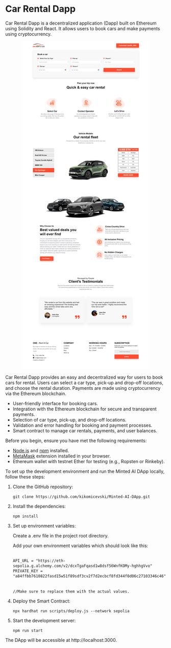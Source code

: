 # Car Rental Dapp

Car Rental Dapp is a decentralized application (Dapp) built on Ethereum using Solidity and React. It allows users to book cars and make payments using cryptocurrency.

<div style="text-align:center;">
  <img src="/src/images/Car-Rental-Dapp.png" alt="site">
</div>

Car Rental Dapp provides an easy and decentralized way for users to book cars for rental. Users can select a car type, pick-up and drop-off locations, and choose the rental duration. Payments are made using cryptocurrency via the Ethereum blockchain.


- User-friendly interface for booking cars.
- Integration with the Ethereum blockchain for secure and transparent payments.
- Selection of car type, pick-up, and drop-off locations.
- Validation and error handling for booking and payment processes.
- Smart contract to manage car rentals, payments, and user balances.


Before you begin, ensure you have met the following requirements:

- [Node.js](https://nodejs.org/) and [npm](https://www.npmjs.com/) installed.
- [MetaMask](https://metamask.io/) extension installed in your browser.
- Ethereum wallet with testnet Ether for testing (e.g., Ropsten or Rinkeby).

To set up the development environment and run the Minted AI DApp locally, follow these steps:

1. Clone the GitHub repository:

   ```shell
   git clone https://github.com/kikomicevski/Minted-AI-DApp.git

2. Install the dependencies:

    ```shell
    npm install

3. Set up environment variables:

    Create a .env file in the project root directory.

    Add your own environment variables which should look like this:
    ```
    
    API_URL = "https://eth-sepolia.g.alchemy.com/v2/dcxTgaFqasd1w8dsf56WnfKOMy-hghhgVvo"
    PRIVATE_KEY = "a84ffbb7610822fasd15w51f89sdf3cv2f7d2ecbcf8fd344f0d06c27103346c46"


    //Make sure to replace them with the actual values.
4. Deploy the Smart Contract:

    ```shell
    npx hardhat run scripts/deploy.js --network sepolia

5. Start the development server:

    ```shell
    npm run start

The DApp will be accessible at http://localhost:3000.